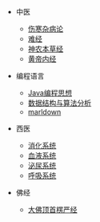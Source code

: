 - 中医

  - [伤寒杂病论](zhongyi/shzbl.md)
  - [难经](zhongyi/nj.md)
  - [神农本草经](zhongyi/snbcj.md)
  - [黄帝内经](zhongyi/hdnj.md)

- 编程语言
  - [Java编程思想](bianchengyuyan/Java编程思想.md)
  - [数据结构与算法分析](bianchengyuyan/数据结构与算法分析.md)
  - [marldown](bianchengyuyan/markdown.md)
- 西医
  - [消化系统](xiyi/消化系统.md)
  - [血液系统](xiyi/血液系统.md)
  - [泌尿系统](xiyi/泌尿系统.md)
  - [呼吸系统](xiyi/呼吸系统.md)

- 佛经
  - [大佛顶首楞严经](fojing/大佛顶首楞严经.md)